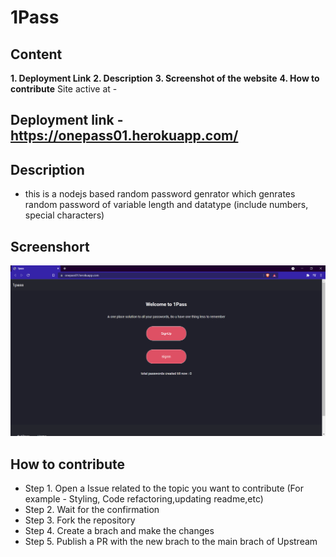 # 1Pass

## Content
**1. Deployment Link**
**2. Description**
**3. Screenshot of the website**
**4. How to contribute**
Site active at - 
## Deployment link - https://onepass01.herokuapp.com/


## Description
 - this is a nodejs based random password genrator which genrates random password of variable length and datatype    (include numbers, special characters)  
## Screenshort
![image](https://github.com/Priyanshu-rajput-01/1pass/blob/master/assets/screenshort.png?raw=true)
 
## How to contribute
 - Step 1. Open a Issue related to the topic you want to contribute (For example - Styling, Code refactoring,updating readme,etc)
 - Step 2. Wait for the confirmation
 - Step 3. Fork the repository 
 - Step 4. Create a brach and make the changes
 - Step 5. Publish a PR with the new brach to the main brach of Upstream
 
